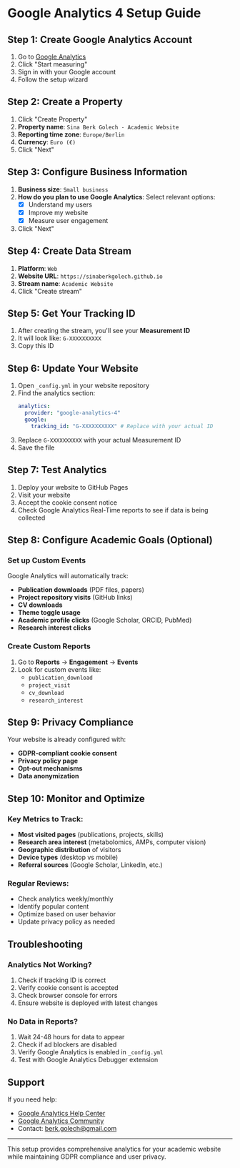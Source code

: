 # Google Analytics 4 Setup Guide

## Step 1: Create Google Analytics Account

1. Go to [Google Analytics](https://analytics.google.com/)
2. Click "Start measuring"
3. Sign in with your Google account
4. Follow the setup wizard

## Step 2: Create a Property

1. Click "Create Property"
2. **Property name**: `Sina Berk Golech - Academic Website`
3. **Reporting time zone**: `Europe/Berlin`
4. **Currency**: `Euro (€)`
5. Click "Next"

## Step 3: Configure Business Information

1. **Business size**: `Small business`
2. **How do you plan to use Google Analytics**: Select relevant options:
   - [x] Understand my users
   - [x] Improve my website
   - [x] Measure user engagement
3. Click "Next"

## Step 4: Create Data Stream

1. **Platform**: `Web`
2. **Website URL**: `https://sinaberkgolech.github.io`
3. **Stream name**: `Academic Website`
4. Click "Create stream"

## Step 5: Get Your Tracking ID

1. After creating the stream, you'll see your **Measurement ID**
2. It will look like: `G-XXXXXXXXXX`
3. Copy this ID

## Step 6: Update Your Website

1. Open `_config.yml` in your website repository
2. Find the analytics section:
   ```yaml
   analytics:
     provider: "google-analytics-4"
     google:
       tracking_id: "G-XXXXXXXXXX" # Replace with your actual ID
   ```
3. Replace `G-XXXXXXXXXX` with your actual Measurement ID
4. Save the file

## Step 7: Test Analytics

1. Deploy your website to GitHub Pages
2. Visit your website
3. Accept the cookie consent notice
4. Check Google Analytics Real-Time reports to see if data is being collected

## Step 8: Configure Academic Goals (Optional)

### Set up Custom Events
Google Analytics will automatically track:
- **Publication downloads** (PDF files, papers)
- **Project repository visits** (GitHub links)
- **CV downloads**
- **Theme toggle usage**
- **Academic profile clicks** (Google Scholar, ORCID, PubMed)
- **Research interest clicks**

### Create Custom Reports
1. Go to **Reports** → **Engagement** → **Events**
2. Look for custom events like:
   - `publication_download`
   - `project_visit`
   - `cv_download`
   - `research_interest`

## Step 9: Privacy Compliance

Your website is already configured with:
- **GDPR-compliant cookie consent**
- **Privacy policy page**
- **Opt-out mechanisms**
- **Data anonymization**

## Step 10: Monitor and Optimize

### Key Metrics to Track:
- **Most visited pages** (publications, projects, skills)
- **Research area interest** (metabolomics, AMPs, computer vision)
- **Geographic distribution** of visitors
- **Device types** (desktop vs mobile)
- **Referral sources** (Google Scholar, LinkedIn, etc.)

### Regular Reviews:
- Check analytics weekly/monthly
- Identify popular content
- Optimize based on user behavior
- Update privacy policy as needed

## Troubleshooting

### Analytics Not Working?
1. Check if tracking ID is correct
2. Verify cookie consent is accepted
3. Check browser console for errors
4. Ensure website is deployed with latest changes

### No Data in Reports?
1. Wait 24-48 hours for data to appear
2. Check if ad blockers are disabled
3. Verify Google Analytics is enabled in `_config.yml`
4. Test with Google Analytics Debugger extension

## Support

If you need help:
- [Google Analytics Help Center](https://support.google.com/analytics/)
- [Google Analytics Community](https://support.google.com/analytics/community)
- Contact: berk.golech@gmail.com

---

This setup provides comprehensive analytics for your academic website while maintaining GDPR compliance and user privacy. 